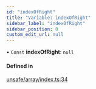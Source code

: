 ```yaml
---
id: "indexOfRight"
title: "Variable: indexOfRight"
sidebar_label: "indexOfRight"
sidebar_position: 0
custom_edit_url: null
---
```


• `Const` **indexOfRight**: ``null``

#### Defined in

[unsafe/array/index.ts:34](https://github.com/axisiscool/hikidashi/blob/6610d16/src/unsafe/array/index.ts#L34)
